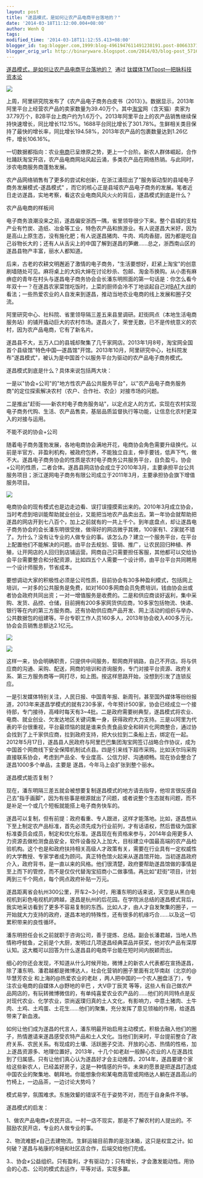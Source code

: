```yaml
---
layout: post
title: "遂昌模式，是如何让农产品电商平台落地的？"
date: '2014-03-18T11:12:00.004+08:00'
author: Wenh Q
tags:
modified_time: '2014-03-18T11:12:55.413+08:00'
blogger_id: tag:blogger.com,1999:blog-4961947611491238191.post-8066337107873653892
blogger_orig_url: http://binaryware.blogspot.com/2014/03/blog-post_5716.html
---
```

[遂昌模式，是如何让农产品电商平台落地的？](http://www.tmtpost.com/99685.html)  通过
[钛媒体TMTpost—把脉科技资本论](http://www.tmtpost.com/)


![](https://images-blogger-opensocial.googleusercontent.com/gadgets/proxy?url=http%3A%2F%2Fwww.tmtpost.com%2Fwp-content%2Fuploads%2F2013%2F08%2F137687064841-400x191.jpg&container=blogger&gadget=a&rewriteMime=image%2F*)

上周，阿里研究院发布了《农产品电子商务白皮书（2013）》。数据显示，2013年阿里平台上经营农产品的卖家数量为39.40万个。其中[淘宝](http://www.tmtpost.com/tag/taobao)网（含天猫）卖家为37.79万个，B2B平台上商户约为1.6万个。2013年阿里平台上的农产品销售继续保持快速增长，同比增长112.15%。1688平台同比增长了301.78%。生鲜相关类目保持了最快的增长率，同比增长194.58%，2013年农产品的包裹数量达到1.26亿件，增长106.16%。

一切数据都指向：农业[电商](http://www.tmtpost.com/tag/electronic%EF%BC%8Dbusiness)已呈燎原之势，更上一个台阶。新农人群体崛起，合作社踊跃淘宝开店，农产品电商网站风起云涌，多类农产品在网络热销。与此同时，涉农电商服务商蓬勃发展。

农产品网络销售有了更多的尝试和创新，在浙江涌现出了"服务驱动型的县域电子商务发展模式-遂昌模式"
，而它的核心正是县域农产品电子商务的发展。笔者近日走访遂昌，实地考察，看这农业电商风风火火的背后，遂昌模式到底是什么？



农产品电商的样板间

电子商务浪潮没来之前，遂昌偏安浙西一隅，省里领导很少下来。整个县城的支柱产业有竹炭、造纸、冶金等工业，特色农产品和旅游业。有人说遂昌大米好，因为是高山上原生态，没有施化肥；有人说遂昌猪肉、牛肉、鸡肉香甜，因为都是吃自己谷物长大的；还有人从舌尖上的中国了解到遂昌的笋嫩……总之，浙西南山区的遂昌县物产丰富，丽水人都知道。

后来，古老的农耕文明邂逅了激情的电子商务，"生活要想好，赶紧上淘宝"的创意刷墙随处可见。麻将桌上的大妈大婶在讨论秒杀、包邮、淘金币换购。从小患有麻痹症的青年在村头与遂昌电子商务协会会长潘东明照面的第一句话是：你怎么看今年双十一？在遂昌农家菜馆吃饭时，上菜的厨师会冷不丁地谈起自己对[BAT](http://www.tmtpost.com/55921.html)大战的看法；一些热爱农业的人自发来到遂昌，推动当地农业电商的线上发展和圈子交流。

阿里研究中心、社科院、省里领导隔三差五来县里调研。赶街网点（本地生活电商服务站）的铺开撬动巨大的农村市场。遂昌火了，荣誉无数，已不是传统意义的农村，因为农产品电商，它有了新名片。

遂昌县不大，五万人口的县城却聚集了几千家网店。2013年1月8号，淘宝网全国首个县级馆"特色中国—遂昌馆"开馆。2013年10月，阿里研究中心，社科院发布"遂昌模式"，被认为是中国首个以服务平台为驱动的农产品电子商务模式。

遂昌模式到底是什么？具体来说包括两大块：


一是以"协会+公司"的"地方性农产品公共服务平台"，以"农产品电子商务服务商"的定位探索解决农村（农户、合作社、农企）对接市场的问题。

二是推出"赶街——新农村电子商务服务站"，以定点定人的方式，实现在农村实现电子商务代购、生活、农产品售卖，基层品质监督执行等功能，让信息化农村更深入的对接与运用。



不能不说的协会+公司

随着电子商务蓬勃发展，各地电商协会满地开花，电商协会角色需要升级换代。以前是半官方、非盈利机构，被政府包养，不能独立自主，伸手要钱，低声下气，做不大。遂昌电子商务协会的性质是农村电子商务公共服务平台，自负盈亏。协会+公司的性质，二者合体。遂昌县网店协会成立于2010年3月，主要承担平台公共服务项目；浙江遂网电子商务有限公司成立于2011年3月，主要承担协会旗下增值服务项目。

![](https://images-blogger-opensocial.googleusercontent.com/gadgets/proxy?url=http%3A%2F%2Fwww.tmtpost.com%2Fwp-content%2Fuploads%2F2014%2F03%2F139510182645.jpg&container=blogger&gadget=a&rewriteMime=image%2F*)

电商协会的现有模式也是边走边看、误打误撞摸索出来的。2010年3月成立协会，当时考虑到培训能帮助就业创业，又能把当地农产品卖出去。第一年协会就帮助把遂昌的网店开到七八百个，加上之前就有的一共上千个。到年底盘点，却让遂昌电子商务协会的会长潘东明很受挫，做得好的网店微乎其微，100家有1、2家就不错了。为什么？没有让专业的人做专业的事。该怎么办？建立一个服务平台，在平台上配置他们不能解决的问题。由平台去规划、营销、推广，让农民回归种植、养殖，让开网店的人回归到店铺运营。网商自己只需要担任客服，其他都可以交给协会平台需要整合和分配资源，比如四五个人需要一个设计师，由平台平台共同聘用一个设计师服务，节省成本。

要想调动大家的积极性必须是公司性质，目前协会有30多种盈利模式，包括网上培训，一对多的公共服务是免费，如对1600多网商会员免费培训，钱由协会出或者协会政府共同出资；一对一增值服务是收费的。二是和供应商谈好返利，集中采购、发货、品控、仓储，目前拥有200多家网货供应商，10多家包括物流、快递、银行等在内的第三方服务商。还有协助供应商产品开发、网上活动的组织与举办、公共数据包的组建等。平台专职工作人员160多人，2013年协会收入400多万元，协会会员销售总额达2.1亿元。

![](https://images-blogger-opensocial.googleusercontent.com/gadgets/proxy?url=http%3A%2F%2Fwww.tmtpost.com%2Fwp-content%2Fuploads%2F2014%2F03%2F13951018567.jpg&container=blogger&gadget=a&rewriteMime=image%2F*)



![](https://images-blogger-opensocial.googleusercontent.com/gadgets/proxy?url=http%3A%2F%2Fwww.tmtpost.com%2Fwp-content%2Fuploads%2F2014%2F03%2F139510188196.jpg&container=blogger&gadget=a&rewriteMime=image%2F*)





这样一来，协会明确职责，只提供中间服务，帮网商开销路，自己不开店。将与供应商的沟通、采购、配送，网商的培训和咨询服务，专门对接平台资源、政府关系、第三方服务商等一网打尽，如上图。按这样思路开始，没想到引发了连锁反应。

一是引发媒体特别关注，人民日报、中国青年报、新周刊，甚至国外媒体等纷纷报道，2013年来遂昌学模式的就有230多家，今年预计500家，协会已经成立一个接待部，专门接待，高峰时每天有3~4批。二是政府需要树典型，遂昌模式将农业、电商、就业创业、欠发达地区关键词集一身，获得政府大力支持。三是以阿里为代表的平台很重视，平台最烦恼的就是谁来负责食品安全和碎片化网商整合，通过协会找到了上千家供应商，拉到政府支持，把大伙拉到二条船上去，绑定在一起。2012年5月17日，遂昌县人民政府与阿里巴巴集团淘宝网签订战略合作协议，成为中国首个网商线下安全保障机制试点县。四是引来线下超市采购。比如沃尔玛采购直接联系协会，考虑到产品全、专业度高、公信力好、沟通顺畅。现在协会整合了遂昌1000多个单品，主要是
遂昌，今年马上会扩张到整个丽水。



遂昌模式能否复制？

现在，潘东明隔三差五就会被想要复制遂昌模式的地方请去指导，他坦言很反感自己去"指手画脚"，因为有些事是根源就出了问题，或者说整个生态就有问题，而不是补足一个或几个短板就能搭上电子商务快车的。

遂昌可以复制，但有前提：政府看重、专人跟进，这样才能落地。比如，遂昌想从下至上制定农产品标准，首先必须先成为行业前列，才有话语权，然后晋级为国家标准委员会成员，制定和优化标准。遂昌现在有资格来参与，2014年会用更多人力资源去做检测食品安全，软件设备投入上加大，目标建立中国最高端的农产品检验机构。这个也是和政府扶持相关高级人才政策有关，需要在行业具有一定权威性的大学教授、专家学者成为顾问。真正特色馆火起来从遂昌馆开始，当初遂昌政府介入，政府背书，是一直以来的风格。他们很清楚，政府要帮助遂昌馆做的事情是至上而下的管控，而不是仅仅代替淘宝招商小二做事情。再比如"赶街"项目，计划两到三千个网点，每个网点政府补贴一万元。

遂昌距离省会杭州300公里，开车2~3小时，用潘东明的话来说，天空是从黑白电视机到彩色电视机的跨越，遂昌是杭州的后花园。在学院派总结的遂昌模式背后，我实地采访看到了更多不容易复制的东西。比如人才，由人才自发聚集的圈子，一开始就大力支持的政府，遂昌本地的特殊性，还有很多的机缘巧合……以及这一切累积带来的良性循环。

潘东明担任会长之前就职于咨询公司，善于提炼、总结。副会长潘君越，当地人热情称呼鱿鱼，之前是个大厨，发明过几项遂昌经典菜品并获奖，他对农产品有深厚认知。这大概可以回答为什么遂昌县的电商平台能在短时间内脱颖而出。

细心的你还会发现，不知道从什么时候开始，微博上的新农人代表都在宣扬遂昌，除了潘东明、潘君越都是微博达人，社会化营销的圈子里面有北毕南赵（北京的@毕慧芳农业
和上海的@热爱农业的老赵
，两人把中国的一个农人圈盘活了），专注农业电商的自媒体人@野地的辛巴
，大V@丁辰灵
等等，这些人有自己做农产品网店的，有玩转微博微信的，有单纯喜爱农业农产品的……他们的共同特点是反对现代农业、化学农业，崇尚返璞归真的土人文化，有影响力，中意土猪肉、土牛肉、土鸡、土鸡蛋、土花生……他们的聚集，充分发挥了意见领袖的作用，给遂昌带来了新血液。

如何让他们成为遂昌的代言人，潘东明最开始启用主动模式，积极去融入他们的圈子，热情邀请来遂昌感受农特产品和土人文化。当他们到来时，平台提前整合了政府关系、农民关系。有现成的土壤、活跃圈子交流、开放的心态、热情的性格，加上遂昌资源多、地理位置好。2013年，十几个如老赵一般醉心农业的人在遂昌找到了归属感。只有让他们真心认为遂昌好才会主动推荐。2014年，遂昌要建个家给这些新农人，已经盖好房子，这是一种情感的升华。未来的愿景是把遂昌打造成中国农业的聚集地、朝拜地。你能想象你和某电商高管或网络达人躺在遂昌高山的竹椅上，一边品茶，一边讨论大势吗？

模式易学，氛围难求。东施效颦的错误不在于姿势不对，而在于自身条件不够。

遂昌模式的启发：

1、做农产品电商≠农民开店。一村一店不现实，那是不了解农村的人提出的。不鼓励农民开店，专业的人做专业的事。

2、物流难题≠自己去建物流。生鲜运输目前靠的是泡沫箱，这只是权宜之计。如何破？遂昌与祐康的冷链和社区店合作，后端交给他们完成。

3.、协会≠公益组织。只有盈利，才有驱动力；只有增长，才会激发能动性。用协会的心态、公司的模式去运作，平等对话，实现多赢。
